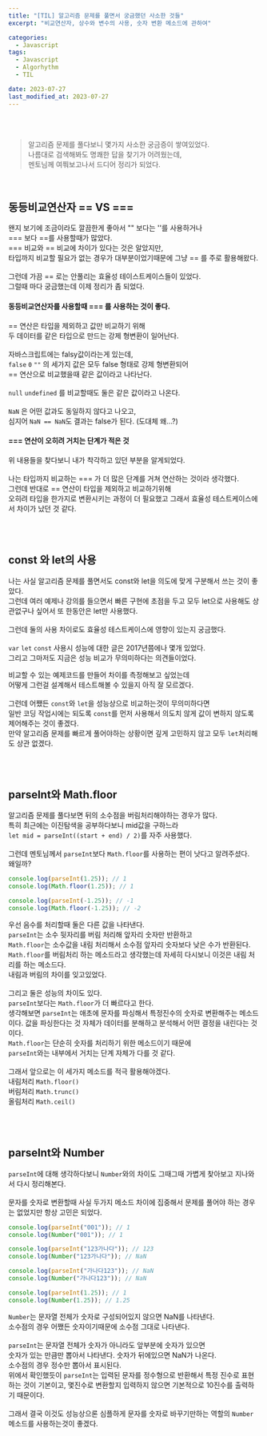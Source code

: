 ```yaml
---
title: "[TIL] 알고리즘 문제를 풀면서 궁금했던 사소한 것들"
excerpt: "비교연산자, 상수와 변수의 사용, 숫자 변환 메소드에 관하여"

categories:
  - Javascript
tags:
  - Javascript
  - Algorhythm
  - TIL

date: 2023-07-27
last_modified_at: 2023-07-27
---
```


<br>
<br>

> 알고리즘 문제를 풀다보니 몇가지 사소한 궁금증이 쌓여있었다.<br>
> 나름대로 검색해봐도 명쾌한 답을 찾기가 어려웠는데,<br>
> 멘토님께 여쭤보고나서 드디어 정리가 되었다.

<br>

## 동등비교연산자 == VS ===

왠지 보기에 조금이라도 깔끔한게 좋아서 "" 보다는 ''를 사용하거나<br>
=== 보다 ==를 사용할때가 많았다.<br>
=== 비교와 == 비교에 차이가 있다는 것은 알았지만,<br>
타입까지 비교할 필요가 없는 경우가 대부분이었기때문에 그냥 == 를 주로 활용해왔다.
<br><br>
그런데 가끔 == 로는 안풀리는 효율성 테이스트케이스들이 있었다.<br>
그럴때 마다 궁금했는데 이제 정리가 좀 되었다.

#### 동등비교연산자를 사용할때 === 를 사용하는 것이 좋다.

== 연산은 타입을 제외하고 값만 비교하기 위해<br>
두 데이터를 같은 타입으로 만드는 강제 형변환이 일어난다.
<br><br>
자바스크립트에는 falsy값이라는게 있는데,<br>
`false` `0` `""` 의 세가지 값은 모두 false 형태로 강제 형변환되어<br>
== 연산으로 비교했을때 같은 값이라고 나타난다.
<br><br>
`null` `undefined` 를 비교할때도 둘은 같은 값이라고 나온다.
<br><br>
`NaN` 은 어떤 값과도 동일하지 않다고 나오고,<br>
심지어 `NaN == NaN`도 결과는 false가 된다. (도대체 왜...?)

#### === 연산이 오히려 거치는 단계가 적은 것

위 내용들을 찾다보니 내가 착각하고 있던 부분을 알게되었다.
<br><br>
나는 타입까지 비교하는 === 가 더 많은 단계를 거쳐 연산하는 것이라 생각했다.<br>
그런데 반대로 == 연산이 타입을 제외하고 비교하기위해<br>
오히려 타입을 한가지로 변환시키는 과정이 더 필요했고 그래서 효율성 테스트케이스에서 차이가 났던 것 같다.

<br>
<br>

## const 와 let의 사용

나는 사실 알고리즘 문제를 풀면서도 const와 let을 의도에 맞게 구분해서 쓰는 것이 좋았다.<br>
그런데 여러 예제나 강의를 들으면서 빠른 구현에 초점을 두고 모두 let으로 사용해도 상관없구나 싶어서 또 한동안은 let만 사용했다.
<br><br>
그런데 둘의 사용 차이로도 효율성 테스트케이스에 영향이 있는지 궁금했다.
<br><br>
`var` `let` `const` 사용시 성능에 대한 글은 2017년쯤에나 몇개 있었다.<br>
그리고 그마저도 지금은 성능 비교가 무의미하다는 의견들이었다.

비교할 수 있는 예제코드를 만들어 차이를 측정해보고 싶었는데<br>
어떻게 그런걸 설계해서 테스트해볼 수 있을지 아직 잘 모르겠다.
<br><br>
그런데 어쨌든 `const`와 `let`을 성능상으로 비교하는것이 무의미하다면<br>
일반 코딩 작업시에는 되도록 `const`를 먼저 사용해서 의도치 않게 값이 변하지 않도록 제어해주는 것이 좋겠다.<br>
만약 알고리즘 문제를 빠르게 풀어야하는 상황이면 깊게 고민하지 않고 모두 `let`처리해도 상관 없겠다.

<br>
<br>

## parseInt와 Math.floor

알고리즘 문제를 풀다보면 뒤의 소수점을 버림처리해야하는 경우가 많다.<br>
특히 최근에는 이진탐색을 공부하다보니 mid값을 구하느라<br>
`let mid = parseInt((start + end) / 2)`를 자주 사용했다.
<br><br>
그런데 멘토님께서 `parseInt`보다 `Math.floor`를 사용하는 편이 낫다고 알려주셨다.<br>
왜일까?

```javascript
console.log(parseInt(1.25)); // 1
console.log(Math.floor(1.25)); // 1

console.log(parseInt(-1.25)); // -1
console.log(Math.floor(-1.25)); // -2
```

우선 음수를 처리할때 둘은 다른 값을 나타낸다.<br>
`parseInt`는 소수 뒷자리를 버림 처리해 앞자리 숫자만 반환하고<br>
`Math.floor`는 소수값을 내림 처리해서 소수점 앞자리 숫자보다 낮은 수가 반환된다.<br>
`Math.floor`를 버림처리 하는 메소드라고 생각했는데 자세히 다시보니 이것은 내림 처리를 하는 메소드다.<br>
내림과 버림의 차이를 잊고있었다.
<br><br>
그리고 둘은 성능의 차이도 있다.<br>
`parseInt`보다는 `Math.floor`가 더 빠르다고 한다.<br>
생각해보면 `parseInt`는 애초에 문자를 파싱해서 특정진수의 숫자로 변환해주는 메소드이다. 값을 파싱한다는 것 자체가 데이터를 분해하고 분석해서 어떤 결정을 내린다는 것이다.<br>
`Math.floor`는 단순히 숫자를 처리하기 위한 메소드이기 때문에<br> `parseInt`와는 내부에서 거치는 단계 자체가 다를 것 같다.
<br><br>
그래서 앞으로는 이 세가지 메소드를 적극 활용해야겠다.<br>
내림처리 `Math.floor()`<br>
버림처리 `Math.trunc()`<br>
올림처리 `Math.ceil()`

<br>
<br>

## parseInt와 Number

`parseInt`에 대해 생각하다보니 `Number`와의 차이도 그때그때 가볍게 찾아보고 지나와서 다시 정리해본다.
<br><br>
문자를 숫자로 변환할때 사실 두가지 메소드 차이에 집중해서 문제를 풀어야 하는 경우는 없었지만 항상 고민은 되었다.

```javascript
console.log(parseInt("001")); // 1
console.log(Number("001")); // 1

console.log(parseInt("123가나다")); // 123
console.log(Number("123가나다")); // NaN

console.log(parseInt("가나다123")); // NaN
console.log(Number("가나다123")); // NaN

console.log(parseInt(1.25)); // 1
console.log(Number(1.25)); // 1.25
```

`Number`는 문자열 전체가 숫자로 구성되어있지 않으면 NaN를 나타낸다.<br>
소수점의 경우 어쨌든 숫자이기때문에 소수점 그대로 나타낸다.
<br><br>
`parseInt`는 문자열 전체가 숫자가 아니라도 앞부분에 숫자가 있으면<br>
숫자가 있는 만큼만 뽑아서 나타낸다. 숫자가 뒤에있으면 NaN가 나온다.<br>
소수점의 경우 정수만 뽑아서 표시된다.<br>
위에서 확인했듯이 `parseInt`는 입력된 문자를 정수형으로 반환해서 특정 진수로 표현하는 것이 기본이고, 몇진수로 변환할지 입력하지 않으면 기본적으로 10진수를 출력하기 때문이다.
<br><br>
그래서 결국 이것도 성능상으론 심플하게 문자를 숫자로 바꾸기만하는 역할의 `Number` 메소드를 사용하는것이 좋겠다.
